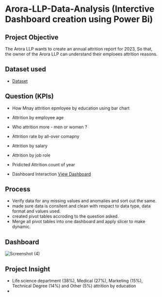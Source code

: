 # Arora-LLP-Data-Analysis (Interctive Dashboard creation using Power Bi)
## Project Objective
The Arora LLP wants to create an annual attrition report for 2023, So that, the owner of the Arora LLP can understand their emploees attrition  reasons.

## Dataset used
- <a href="https://github.com/AjayKharchariya/Data-Analysis-Dashboard/blob/main/HR_Analytics.csv">Dataset</a>
## Question (KPIs)

- How Mnay attrition epmloyee by education using bar chart
- Attrition by employee age
- Who attrition more - men or women ?
- Attrition rate by all-over comapny
- Attrition by salary
- Attrition by job role
- Pridicted Attrition count of year

- Dashboard Interaction <a href="https://github.com/AjayKharchariya/Data-Analysis-Dashboard/blob/main/Screenshot%20(4).png">View Dashboard</a>

## Process
- Verify data for any missing values and anomalies and sort out the same.
- made sure data is consitent and clean with respact to data type, data format and values used.
- created pivot tables accroding to the question asked.
- Merge all pivot tables into one dashboard and apply slicer to make dynamic.

## Dashboard

![Screenshot (4)](https://github.com/user-attachments/assets/b845f308-ed1d-4898-a5f9-0836c44d7c8e)


## Project Insight

* Life science department (38%), Medical (27%), Marketing (15%), Technical Degree (14%) and Other (5%) attrition by education
* 

